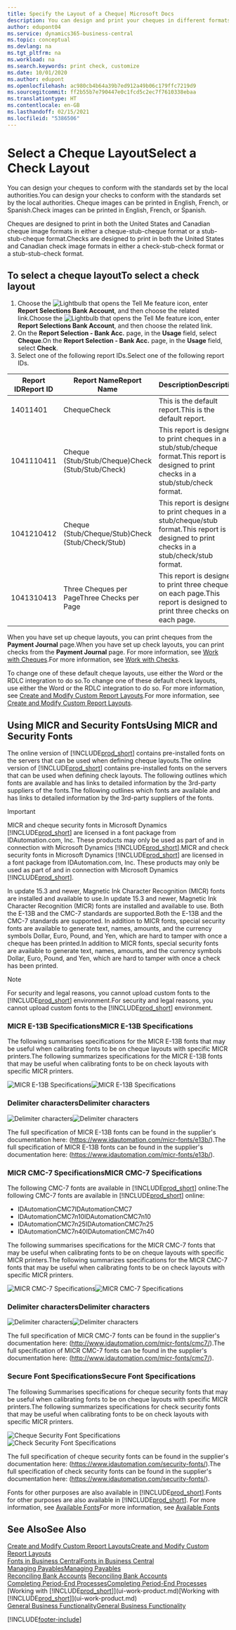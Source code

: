 ```yaml
---
title: Specify the Layout of a Cheque| Microsoft Docs
description: You can design and print your cheques in different formats to conform with standards.
author: edupont04
ms.service: dynamics365-business-central
ms.topic: conceptual
ms.devlang: na
ms.tgt_pltfrm: na
ms.workload: na
ms.search.keywords: print check, customize
ms.date: 10/01/2020
ms.author: edupont
ms.openlocfilehash: ac980cb4b64a39b7ed912a49b06c179ffc7219d9
ms.sourcegitcommit: ff2b55b7e790447e0c1fcd5c2ec7f7610338ebaa
ms.translationtype: HT
ms.contentlocale: en-GB
ms.lasthandoff: 02/15/2021
ms.locfileid: "5386506"
---
```

# <a name="select-a-check-layout"></a><span data-ttu-id="d7a40-103">Select a Cheque Layout</span><span class="sxs-lookup"><span data-stu-id="d7a40-103">Select a Check Layout</span></span>
<span data-ttu-id="d7a40-104">You can design your cheques to conform with the standards set by the local authorities.</span><span class="sxs-lookup"><span data-stu-id="d7a40-104">You can design your checks to conform with the standards set by the local authorities.</span></span> <span data-ttu-id="d7a40-105">Cheque images can be printed in English, French, or Spanish.</span><span class="sxs-lookup"><span data-stu-id="d7a40-105">Check images can be printed in English, French, or Spanish.</span></span>

<span data-ttu-id="d7a40-106">Cheques are designed to print in both the United States and Canadian cheque image formats in either a cheque-stub-cheque format or a stub-stub-cheque format.</span><span class="sxs-lookup"><span data-stu-id="d7a40-106">Checks are designed to print in both the United States and Canadian check image formats in either a check-stub-check format or a stub-stub-check format.</span></span>

## <a name="to-select-a-check-layout"></a><span data-ttu-id="d7a40-107">To select a cheque layout</span><span class="sxs-lookup"><span data-stu-id="d7a40-107">To select a check layout</span></span>
1. <span data-ttu-id="d7a40-108">Choose the ![Lightbulb that opens the Tell Me feature](media/ui-search/search_small.png "Tell me what you want to do") icon, enter **Report Selections Bank Account**, and then choose the related link.</span><span class="sxs-lookup"><span data-stu-id="d7a40-108">Choose the ![Lightbulb that opens the Tell Me feature](media/ui-search/search_small.png "Tell me what you want to do") icon, enter **Report Selections Bank Account**, and then choose the related link.</span></span>
2. <span data-ttu-id="d7a40-109">On the **Report Selection - Bank Acc.** page, in the **Usage** field, select **Cheque**.</span><span class="sxs-lookup"><span data-stu-id="d7a40-109">On the **Report Selection - Bank Acc.** page, in the **Usage** field, select **Check**.</span></span>
3. <span data-ttu-id="d7a40-110">Select one of the following report IDs.</span><span class="sxs-lookup"><span data-stu-id="d7a40-110">Select one of the following report IDs.</span></span>

| <span data-ttu-id="d7a40-111">Report ID</span><span class="sxs-lookup"><span data-stu-id="d7a40-111">Report ID</span></span> | <span data-ttu-id="d7a40-112">Report Name</span><span class="sxs-lookup"><span data-stu-id="d7a40-112">Report Name</span></span> | <span data-ttu-id="d7a40-113">Description</span><span class="sxs-lookup"><span data-stu-id="d7a40-113">Description</span></span> |
| --- | --- | --- |
| <span data-ttu-id="d7a40-114">1401</span><span class="sxs-lookup"><span data-stu-id="d7a40-114">1401</span></span> |<span data-ttu-id="d7a40-115">Cheque</span><span class="sxs-lookup"><span data-stu-id="d7a40-115">Check</span></span> |<span data-ttu-id="d7a40-116">This is the default report.</span><span class="sxs-lookup"><span data-stu-id="d7a40-116">This is the default report.</span></span> |
| <span data-ttu-id="d7a40-117">10411</span><span class="sxs-lookup"><span data-stu-id="d7a40-117">10411</span></span> |<span data-ttu-id="d7a40-118">Cheque (Stub/Stub/Cheque)</span><span class="sxs-lookup"><span data-stu-id="d7a40-118">Check (Stub/Stub/Check)</span></span> |<span data-ttu-id="d7a40-119">This report is designed to print cheques in a stub/stub/cheque format.</span><span class="sxs-lookup"><span data-stu-id="d7a40-119">This report is designed to print checks in a stub/stub/check format.</span></span> |
| <span data-ttu-id="d7a40-120">10412</span><span class="sxs-lookup"><span data-stu-id="d7a40-120">10412</span></span> |<span data-ttu-id="d7a40-121">Cheque (Stub/Cheque/Stub)</span><span class="sxs-lookup"><span data-stu-id="d7a40-121">Check (Stub/Check/Stub)</span></span> |<span data-ttu-id="d7a40-122">This report is designed to print cheques in a stub/cheque/stub format.</span><span class="sxs-lookup"><span data-stu-id="d7a40-122">This report is designed to print checks in a stub/check/stub format.</span></span> |
| <span data-ttu-id="d7a40-123">10413</span><span class="sxs-lookup"><span data-stu-id="d7a40-123">10413</span></span> |<span data-ttu-id="d7a40-124">Three Cheques per Page</span><span class="sxs-lookup"><span data-stu-id="d7a40-124">Three Checks per Page</span></span> |<span data-ttu-id="d7a40-125">This report is designed to print three cheques on each page.</span><span class="sxs-lookup"><span data-stu-id="d7a40-125">This report is designed to print three checks on each page.</span></span> |

<span data-ttu-id="d7a40-126">When you have set up cheque layouts, you can print cheques from the **Payment Journal** page.</span><span class="sxs-lookup"><span data-stu-id="d7a40-126">When you have set up check layouts, you can print checks from the **Payment Journal** page.</span></span> <span data-ttu-id="d7a40-127">For more information, see [Work with Cheques](payables-how-work-checks.md).</span><span class="sxs-lookup"><span data-stu-id="d7a40-127">For more information, see [Work with Checks](payables-how-work-checks.md).</span></span>

<span data-ttu-id="d7a40-128">To change one of these default cheque layouts, use either the Word or the RDLC integration to do so.</span><span class="sxs-lookup"><span data-stu-id="d7a40-128">To change one of these default check layouts, use either the Word or the RDLC integration to do so.</span></span> <span data-ttu-id="d7a40-129">For more information, see [Create and Modify Custom Report Layouts](ui-how-create-custom-report-layout.md).</span><span class="sxs-lookup"><span data-stu-id="d7a40-129">For more information, see [Create and Modify Custom Report Layouts](ui-how-create-custom-report-layout.md).</span></span>

## <a name="using-micr-and-security-fonts"></a><span data-ttu-id="d7a40-130">Using MICR and Security Fonts</span><span class="sxs-lookup"><span data-stu-id="d7a40-130">Using MICR and Security Fonts</span></span>
<span data-ttu-id="d7a40-131">The online version of [!INCLUDE[prod_short](includes/prod_short.md)] contains pre-installed fonts on the servers that can be used when defining cheque layouts.</span><span class="sxs-lookup"><span data-stu-id="d7a40-131">The online version of [!INCLUDE[prod_short](includes/prod_short.md)] contains pre-installed fonts on the servers that can be used when defining check layouts.</span></span> <span data-ttu-id="d7a40-132">The following outlines which fonts are available and has links to detailed information by the 3rd-party suppliers of the fonts.</span><span class="sxs-lookup"><span data-stu-id="d7a40-132">The following outlines which fonts are available and has links to detailed information by the 3rd-party suppliers of the fonts.</span></span>

> [!Important]
> <span data-ttu-id="d7a40-133">MICR and cheque security fonts in Microsoft Dynamics [!INCLUDE[prod_short](includes/prod_short.md)] are licensed in a font package from IDAutomation.com, Inc. These products may only be used as part of and in connection with Microsoft Dynamics [!INCLUDE[prod_short](includes/prod_short.md)].</span><span class="sxs-lookup"><span data-stu-id="d7a40-133">MICR and check security fonts in Microsoft Dynamics [!INCLUDE[prod_short](includes/prod_short.md)] are licensed in a font package from IDAutomation.com, Inc. These products may only be used as part of and in connection with Microsoft Dynamics [!INCLUDE[prod_short](includes/prod_short.md)].</span></span>

<span data-ttu-id="d7a40-134">In update 15.3 and newer, Magnetic Ink Character Recognition (MICR) fonts are installed and available to use.</span><span class="sxs-lookup"><span data-stu-id="d7a40-134">In update 15.3 and newer, Magnetic Ink Character Recognition (MICR) fonts are installed and available to use.</span></span> <span data-ttu-id="d7a40-135">Both the E-13B and the CMC-7 standards are supported.</span><span class="sxs-lookup"><span data-stu-id="d7a40-135">Both the E-13B and the CMC-7 standards are supported.</span></span> <span data-ttu-id="d7a40-136">In addition to MICR fonts, special security fonts are available to generate text, names, amounts, and the currency symbols Dollar, Euro, Pound, and Yen, which are hard to tamper with once a cheque has been printed.</span><span class="sxs-lookup"><span data-stu-id="d7a40-136">In addition to MICR fonts, special security fonts are available to generate text, names, amounts, and the currency symbols Dollar, Euro, Pound, and Yen, which are hard to tamper with once a check has been printed.</span></span>

> [!NOTE]
> <span data-ttu-id="d7a40-137">For security and legal reasons, you cannot upload custom fonts to the [!INCLUDE[prod_short](includes/prod_short.md)] environment.</span><span class="sxs-lookup"><span data-stu-id="d7a40-137">For security and legal reasons, you cannot upload custom fonts to the [!INCLUDE[prod_short](includes/prod_short.md)] environment.</span></span>

### <a name="micr-e-13b-specifications"></a><span data-ttu-id="d7a40-138">MICR E-13B Specifications</span><span class="sxs-lookup"><span data-stu-id="d7a40-138">MICR E-13B Specifications</span></span>
<span data-ttu-id="d7a40-139">The following summarises specifications for the MICR E-13B fonts that may be useful when calibrating fonts to be on cheque layouts with specific MICR printers.</span><span class="sxs-lookup"><span data-stu-id="d7a40-139">The following summarizes specifications for the MICR E-13B fonts that may be useful when calibrating fonts to be on check layouts with specific MICR printers.</span></span>

<span data-ttu-id="d7a40-140">![MICR E-13B Specifications](media/font_MICR_E-13B_Specifications.png "MICR E-13B Specifications")</span><span class="sxs-lookup"><span data-stu-id="d7a40-140">![MICR E-13B Specifications](media/font_MICR_E-13B_Specifications.png "MICR E-13B Specifications")</span></span>

### <a name="delimiter-characters"></a><span data-ttu-id="d7a40-141">Delimiter characters</span><span class="sxs-lookup"><span data-stu-id="d7a40-141">Delimiter characters</span></span>
<span data-ttu-id="d7a40-142">![Delimiter characters](media/font-micr-letters.png "Delimiter characters")</span><span class="sxs-lookup"><span data-stu-id="d7a40-142">![Delimiter characters](media/font-micr-letters.png "Delimiter characters")</span></span>

<span data-ttu-id="d7a40-143">The full specification of MICR E-13B fonts can be found in the supplier's documentation here: (https://www.idautomation.com/micr-fonts/e13b/).</span><span class="sxs-lookup"><span data-stu-id="d7a40-143">The full specification of MICR E-13B fonts can be found in the supplier's documentation here: (https://www.idautomation.com/micr-fonts/e13b/).</span></span>

### <a name="micr-cmc-7-specifications"></a><span data-ttu-id="d7a40-144">MICR CMC-7 Specifications</span><span class="sxs-lookup"><span data-stu-id="d7a40-144">MICR CMC-7 Specifications</span></span>
<span data-ttu-id="d7a40-145">The following CMC-7 fonts are available in [!INCLUDE[prod_short](includes/prod_short.md)] online:</span><span class="sxs-lookup"><span data-stu-id="d7a40-145">The following CMC-7 fonts are available in [!INCLUDE[prod_short](includes/prod_short.md)] online:</span></span>

- <span data-ttu-id="d7a40-146">IDAutomationCMC7</span><span class="sxs-lookup"><span data-stu-id="d7a40-146">IDAutomationCMC7</span></span>
- <span data-ttu-id="d7a40-147">IDAutomationCMC7n10</span><span class="sxs-lookup"><span data-stu-id="d7a40-147">IDAutomationCMC7n10</span></span>
- <span data-ttu-id="d7a40-148">IDAutomationCMC7n25</span><span class="sxs-lookup"><span data-stu-id="d7a40-148">IDAutomationCMC7n25</span></span>
-   <span data-ttu-id="d7a40-149">IDAutomationCMC7n40</span><span class="sxs-lookup"><span data-stu-id="d7a40-149">IDAutomationCMC7n40</span></span>

<span data-ttu-id="d7a40-150">The following summarises specifications for the MICR CMC-7 fonts that may be useful when calibrating fonts to be on cheque layouts with specific MICR printers.</span><span class="sxs-lookup"><span data-stu-id="d7a40-150">The following summarizes specifications for the MICR CMC-7 fonts that may be useful when calibrating fonts to be on check layouts with specific MICR printers.</span></span>

<span data-ttu-id="d7a40-151">![MICR CMC-7 Specifications](media/font_MICR_CMC-7_Specifications.png "MICR CMC-7 Specifications")</span><span class="sxs-lookup"><span data-stu-id="d7a40-151">![MICR CMC-7 Specifications](media/font_MICR_CMC-7_Specifications.png "MICR CMC-7 Specifications")</span></span>

### <a name="delimiter-characters"></a><span data-ttu-id="d7a40-152">Delimiter characters</span><span class="sxs-lookup"><span data-stu-id="d7a40-152">Delimiter characters</span></span>
<span data-ttu-id="d7a40-153">![Delimiter characters](media/font-cmc7-letters.png "Delimiter characters")</span><span class="sxs-lookup"><span data-stu-id="d7a40-153">![Delimiter characters](media/font-cmc7-letters.png "Delimiter characters")</span></span>

<span data-ttu-id="d7a40-154">The full specification of MICR CMC-7 fonts can be found in the supplier's documentation here: (http://www.idautomation.com/micr-fonts/cmc7/).</span><span class="sxs-lookup"><span data-stu-id="d7a40-154">The full specification of MICR CMC-7 fonts can be found in the supplier's documentation here: (http://www.idautomation.com/micr-fonts/cmc7/).</span></span>

### <a name="secure-font-specifications"></a><span data-ttu-id="d7a40-155">Secure Font Specifications</span><span class="sxs-lookup"><span data-stu-id="d7a40-155">Secure Font Specifications</span></span>
<span data-ttu-id="d7a40-156">The following Summarises specifications for cheque security fonts that may be useful when calibrating fonts to be on cheque layouts with specific MICR printers.</span><span class="sxs-lookup"><span data-stu-id="d7a40-156">The following summarizes specifications for check security fonts that may be useful when calibrating fonts to be on check layouts with specific MICR printers.</span></span>

<span data-ttu-id="d7a40-157">![Cheque Security Font Specifications](media/font_check-security-font_Specifications.png "Cheque Security Font Specifications")</span><span class="sxs-lookup"><span data-stu-id="d7a40-157">![Check Security Font Specifications](media/font_check-security-font_Specifications.png "Check Security Font Specifications")</span></span>

<span data-ttu-id="d7a40-158">The full specification of cheque security fonts can be found in the supplier's documentation here: (https://www.idautomation.com/security-fonts/).</span><span class="sxs-lookup"><span data-stu-id="d7a40-158">The full specification of check security fonts can be found in the supplier's documentation here: (https://www.idautomation.com/security-fonts/).</span></span>

<span data-ttu-id="d7a40-159">Fonts for other purposes are also available in [!INCLUDE[prod_short](includes/prod_short.md)].</span><span class="sxs-lookup"><span data-stu-id="d7a40-159">Fonts for other purposes are also available in [!INCLUDE[prod_short](includes/prod_short.md)].</span></span> <span data-ttu-id="d7a40-160">For more information, see [Available Fonts](ui-fonts.md)</span><span class="sxs-lookup"><span data-stu-id="d7a40-160">For more information, see [Available Fonts](ui-fonts.md)</span></span>

## <a name="see-also"></a><span data-ttu-id="d7a40-161">See Also</span><span class="sxs-lookup"><span data-stu-id="d7a40-161">See Also</span></span>
[<span data-ttu-id="d7a40-162">Create and Modify Custom Report Layouts</span><span class="sxs-lookup"><span data-stu-id="d7a40-162">Create and Modify Custom Report Layouts</span></span>](ui-how-create-custom-report-layout.md)  
[<span data-ttu-id="d7a40-163">Fonts in Business Central</span><span class="sxs-lookup"><span data-stu-id="d7a40-163">Fonts in Business Central</span></span>](ui-fonts.md)  
[<span data-ttu-id="d7a40-164">Managing Payables</span><span class="sxs-lookup"><span data-stu-id="d7a40-164">Managing Payables</span></span>](payables-manage-payables.md)  
<span data-ttu-id="d7a40-165">[Reconciling Bank Accounts](bank-manage-bank-accounts.md) </span><span class="sxs-lookup"><span data-stu-id="d7a40-165">[Reconciling Bank Accounts](bank-manage-bank-accounts.md) </span></span>  
[<span data-ttu-id="d7a40-166">Completing Period-End Processes</span><span class="sxs-lookup"><span data-stu-id="d7a40-166">Completing Period-End Processes</span></span>](year-how-complete-period-end-processes.md)  
<span data-ttu-id="d7a40-167">[Working with [!INCLUDE[prod_short](includes/prod_short.md)]](ui-work-product.md)</span><span class="sxs-lookup"><span data-stu-id="d7a40-167">[Working with [!INCLUDE[prod_short](includes/prod_short.md)]](ui-work-product.md)</span></span>  
[<span data-ttu-id="d7a40-168">General Business Functionality</span><span class="sxs-lookup"><span data-stu-id="d7a40-168">General Business Functionality</span></span>](ui-across-business-areas.md)


[!INCLUDE[footer-include](includes/footer-banner.md)]